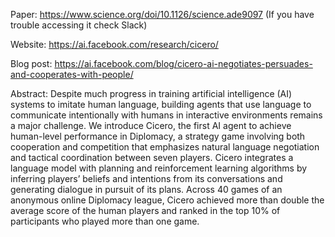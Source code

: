 Paper: https://www.science.org/doi/10.1126/science.ade9097
(If you have trouble accessing it check Slack)

Website: https://ai.facebook.com/research/cicero/

Blog post: https://ai.facebook.com/blog/cicero-ai-negotiates-persuades-and-cooperates-with-people/

Abstract:
Despite much progress in training artificial intelligence (AI) systems to imitate human language, building agents that use language to communicate intentionally with humans in interactive environments remains a major challenge. We introduce Cicero, the first AI agent to achieve human-level performance in Diplomacy, a strategy game involving both cooperation and competition that emphasizes natural language negotiation and tactical coordination between seven players. Cicero integrates a language model with planning and reinforcement learning algorithms by inferring players’ beliefs and intentions from its conversations and generating dialogue in pursuit of its plans. Across 40 games of an anonymous online Diplomacy league, Cicero achieved more than double the average score of the human players and ranked in the top 10% of participants who played more than one game.


